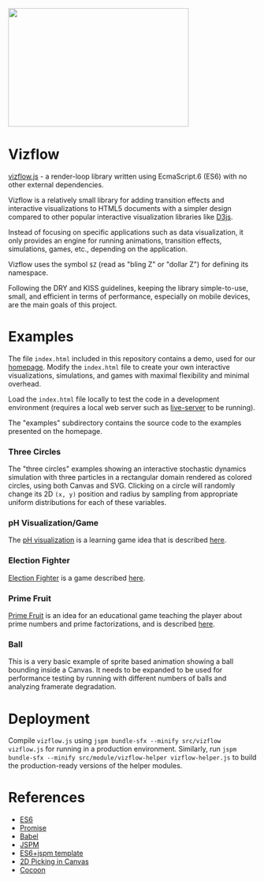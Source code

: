 <img src="thumbnail.png" width="366px" height="240px"/>

# Vizflow

[vizflow.js](https://github.com/vizflow/vizflow) - a render-loop library written using EcmaScript.6 (ES6) with no other external dependencies. 

Vizflow is a relatively small library for adding transition effects and interactive visualizations to HTML5 documents with a simpler design compared to other popular interactive visualization libraries like [D3js](http://d3js.org). 

Instead of focusing on specific applications such as data visualization, it only provides an engine for running animations, transition effects, simulations, games, etc., depending on the application. 

Vizflow uses the symbol `$Z` (read as "bling Z" or "dollar Z") for defining its namespace.

Following the DRY and KISS guidelines, keeping the library simple-to-use, small, and efficient in terms of performance, especially on mobile devices, are the main goals of this project.

# Examples

The file `index.html` included in this repository contains a demo, used for our [homepage](http://vizflow.org). Modify the `index.html` file to create your own interactive visualizations, simulations, and games with maximal flexibility and minimal overhead.

Load the `index.html` file locally to test the code in a development environment (requires a local web server such as [live-server](https://github.com/tapio/live-server) to be running). 

The "examples" subdirectory contains the source code to the examples presented on the homepage. 

### Three Circles

The "three circles" examples showing an interactive stochastic dynamics simulation with three particles in a rectangular domain rendered as colored circles, using both Canvas and SVG. Clicking on a circle will randomly change its 2D `(x, y)` position and radius by sampling from appropriate uniform distributions for each of these variables.

### pH Visualization/Game

The [pH visualization](http://vizflow.org/examples/ph_game/) is a learning game idea that is described [here](https://www.linkedin.com/pulse/ph-visualization-i-daniel-korenblum).

### Election Fighter

[Election Fighter](http://electionfighter.com) is a game described [here](https://www.linkedin.com/pulse/vizflow-testing-via-games-part-i-election-fighter-daniel-korenblum).

### Prime Fruit

[Prime Fruit](http://vizflow.org/examples/primefruit/) is an idea for an educational game teaching the player about prime numbers and prime factorizations, and is described [here](https://www.linkedin.com/pulse/vizflow-testing-via-games-ii-prime-fruit-daniel-korenblum?trk=mp-author-card).

### Ball

This is a very basic example of sprite based animation showing a ball bounding inside a Canvas. It needs to be expanded to be used for performance testing by running with different numbers of balls and analyzing framerate degradation.

# Deployment

Compile `vizflow.js` using `jspm bundle-sfx --minify src/vizflow vizflow.js` for running in a production environment.
Similarly, run `jspm bundle-sfx --minify src/module/vizflow-helper vizflow-helper.js` to build the production-ready versions of the helper modules.

# References

* [ES6](http://wiki.ecmascript.org/doku.php?id=harmony:specification_drafts)
* [Promise](https://developer.mozilla.org/en-US/docs/Mozilla/JavaScript_code_modules/Promise.jsm/Promise)
* [Babel](http://babeljs.io/)
* [JSPM](https://github.com/jspm/jspm-cli)
* [ES6+jspm template](https://github.com/geelen/loopgifs)
* [2D Picking in Canvas](https://bocoup.com/weblog/2d-picking-in-canvas/)
* [Cocoon](https://cocoon.io/)

<!---
  
For example, when using `d3` we might want to visualize one dataset representing intervals  as lines and another representing points as circles, and then have them both fade-in. 

Using `d3`, this would normally lead to code snippets like:

```javascript
d3.selectAll('.blue_circle')
  .data(myData1)
  .enter()
  .append('circle')
  .attr('class', 'blue_circle')
  .style('opacity', 0)
  .attr('cx', function (d) { d.x })
  .attr('cy', function (d) { d.y })
  .attr('r', function (d) { d.r })
  .transition()
  .duration(1000)
  .ease('linear')
  .style('opacity', 1);

d3.selectAll('.red_circle')
  .data(myData2)
  .enter()
  .append('class', 'red_circle')
  .append('path')
  .style('opacity', 0)
  .attr('d', function (d) { d3.svg.line(d) })
  .transition()
  .duration(1000)
  .ease('linear')
  .style('opacity', 1);
```

which works, but has some repeated code arising from both the chaining syntax for defining transitions and also the presence of slight variations in the processing (e.g. lines vs. circles).

--> 
